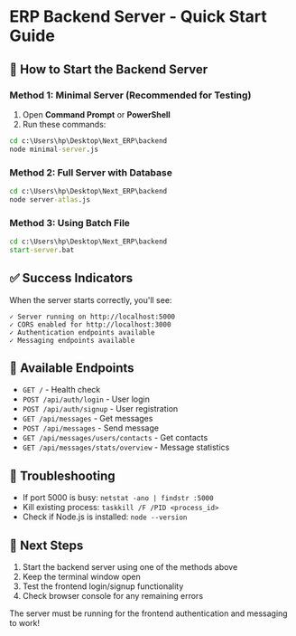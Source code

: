 # ERP Backend Server - Quick Start Guide

## 🚀 How to Start the Backend Server

### Method 1: Minimal Server (Recommended for Testing)
1. Open **Command Prompt** or **PowerShell**
2. Run these commands:
```cmd
cd c:\Users\hp\Desktop\Next_ERP\backend
node minimal-server.js
```

### Method 2: Full Server with Database
```cmd
cd c:\Users\hp\Desktop\Next_ERP\backend
node server-atlas.js
```

### Method 3: Using Batch File
```cmd
cd c:\Users\hp\Desktop\Next_ERP\backend
start-server.bat
```

## ✅ Success Indicators
When the server starts correctly, you'll see:
```
✓ Server running on http://localhost:5000
✓ CORS enabled for http://localhost:3000
✓ Authentication endpoints available
✓ Messaging endpoints available
```

## 🔧 Available Endpoints
- `GET /` - Health check
- `POST /api/auth/login` - User login
- `POST /api/auth/signup` - User registration
- `GET /api/messages` - Get messages
- `POST /api/messages` - Send message
- `GET /api/messages/users/contacts` - Get contacts
- `GET /api/messages/stats/overview` - Message statistics

## 🐛 Troubleshooting
- If port 5000 is busy: `netstat -ano | findstr :5000`
- Kill existing process: `taskkill /F /PID <process_id>`
- Check if Node.js is installed: `node --version`

## 📝 Next Steps
1. Start the backend server using one of the methods above
2. Keep the terminal window open
3. Test the frontend login/signup functionality
4. Check browser console for any remaining errors

The server must be running for the frontend authentication and messaging to work!
